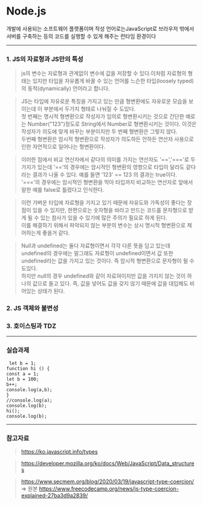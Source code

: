# Node.js

 개발에 사용되는 소프트웨어 플랫폼이며 작성 언어로는JavaScript로 브라우저 밖에서 서버를 구축하는 등의 코드를 실행할 수 있게 해주는 런타임 환경이다

--------------------------------------
### 1. JS의 자료형과 JS만의 특성
>js의 변수는 자료형과 관계없이 변수에 값을 저장할 수 있다.이처럼 자료형의 형태는 있지만 타입을 자유롭게 바꿀 수 있는 언어를 느슨한 타입(loosely typed)의 동적(dynamically) 언어라고 합니다.

> JS는 타입에 자유로운 특징을 가지고 있는 만큼 형변환에도 자유로운 모습을 보이는데 이 부분에서 두가지 형태로 나눠질 수 도있다. <br>
>첫 번째는 명시적 형변환으로 작성자가 임의로 형변환시키는 것으로 간단한 예로는 Number("123")정도로 String에서 Number로 형변환시키는 것이다. 이것은 작성자가 의도에 맞게 바꾸는 부분이지만 두 번째 형변환은 그렇지 않다.<br>
> 두번째 형변환은 암시적 형변환으로 작성자가 의도하든 안하든 연산자 사용으로 인한 자연적으로 일어나는 형변환이다.

> 이러한 점에서 비교 연산자에서 같다의 의미를 가지는 연산자도 '==','==='로 두가지가 있는데 
>'=='의 경우에는 암시적인 형변환의 영향으로 타입이 달라도 같다라는 결과가 나올 수 있다. 예를 들면 '123' == 123 의 결과는 true이다.
>'==='의 경우에는 암시적인 형변환을 막아 타입까지 비교하는 연산자로 앞에서 말한 예를 false로 틀렸다고 인식한다.

> 이런 가벼운 타입에 자료형을 가지고 있기 때문에 자유도와 가독성이 좋다는 장점이 있을 수 있지만, 한편으로는 숫자형을 바라고 만드는 코드를 문자형으로 받게 될 수 있는 참사가 있을 수 있기에 많은 주의가 필요로 하게 된다.<br>
> 이를 해결하기 위해서 파악되지 않는 부분의 변수는 상시 명시적 형변환으로 제어하는게 좋을거 같다.

> Null과 undefined는 둘다 자료형이면서 각각 다른 뜻을 담고 있는데 undefined의 경우에는 말그래도 자료형이 undefined이면서 값 또한 undefined라는 값을 가지고 있는 것이다. 즉 암시적 형변환으로 문자형이 될 수 도있다.<bR>
>하지만 null의 경우 undefined와 같이 자료혀이지만 값을 가지지 않는 것이 하나의 값으로 들고 있다. 즉, 값을 넣어도 값을 갖지 않기 때문에 값을 대입해도 비어있는 상태가 된다.

### 2. JS 객체와 불변성



### 3. 호이스팅과 TDZ

----------------------
### 실습과제

` let b = 1;`<BR>
`function hi () {`<BR>
`const a = 1;`<BR>
`let b = 100;`<BR>
`b++;`<BR>
`console.log(a,b);`<BR>
`}`<BR>
`//console.log(a);`<BR>
`console.log(b);`<BR>
`hi();`<BR>
`console.log(b);`

------------------------
### 참고자료
>https://ko.javascript.info/types

>https://developer.mozilla.org/ko/docs/Web/JavaScript/Data_structures

>https://www.secmem.org/blog/2020/03/19/javascript-type-coercion/ => 원본 https://www.freecodecamp.org/news/js-type-coercion-explained-27ba3d9a2839/